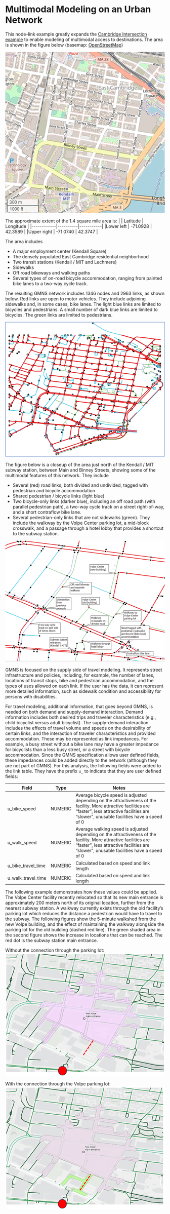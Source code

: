 # Multimodal Modeling on an Urban Network

This node-link example greatly expands the [Cambridge Intersection example](../Cambridge_Intersection/readme.md) to enable modeling of multimodal access to destinations. The area is shown in the figure below (basemap: [OpenStreetMap](https://www.openstreetmap.org/copyright))

![Street map of East Cambridge, MA from OpenStreetMap.](images/AreaMap.png)

The approximate extent of the 1.4 square mile area is:
|            | Latitude | Longitude |
|------------|----------|-----------|
|Lower left  | -71.0928 |  42.3589  |
|Upper right | -71.0740 |  42.3747  |

The area includes
* A major employment center (Kendall Square)
* The densely populated East Cambridge residential neighborhood
* Two transit stations (Kendall / MIT and Lechmere)
* Sidewalks
* Off road bikeways and walking paths
* Several types of on-road bicycle accommodation, ranging from painted bike lanes to a two-way cycle track.  

The resulting GMNS network includes 1346 nodes and 2963 links, as shown below.  Red links are open to motor vehicles.  They include adjoining sidewalks and, in some cases, bike lanes.  The light blue links are limited to bicycles and pedestrians.  A small number of dark blue links are limited to bicycles.  The green links are limited to pedestrians.  

![The GMNS network described above.](images/LinkNode.png)

The figure below is a closeup of the area just north of the Kendall / MIT subway station, between Main and Binney Streets, showing some of the multimodal features of this network.   They include
* Several (red) road links, both divided and undivided, tagged with pedestrian and bicycle accommodation
* Shared pedestrian / bicycle links (light blue)
* Two bicycle-only links (darker blue), including an off road path (with parallel pedestrian path), a two-way cycle track on a street right-of-way, and a short contraflow bike lane.  
* Several pedestrian-only links that are not sidewalks (green).  They include the walkway by the Volpe Center parking lot, a mid-block crosswalk, and a passage through a hotel lobby that provides a shortcut to the subway station.  

![Nodes and links between Main Street and Binney Street, as described above in the main text.](images/LinkNode_Zoomed.png)

GMNS is focused on the supply side of travel modeling.  It represents street infrastructure and policies, including, for example, the number of lanes, locations of transit stops, bike and pedestrian accommodation, and the types of uses allowed on each link.  If the user has the data, it can represent more detailed information, such as sidewalk condition and accessibility for persons with disabilities.  

For travel modeling, additional information, that goes beyond GMNS, is needed on both demand and supply-demand interaction.  Demand information includes both desired trips and traveler characteristics (e.g., child bicyclist versus adult bicyclist).  The supply-demand interaction includes the effects of travel volume and speeds on the desirability of certain links, and the interaction of traveler characteristics and provided accommodation.  These may be represented as link impedances.  For example, a busy street without a bike lane may have a greater impedance for bicyclists than a less busy street, or a street with bicycle accommodation.  Since the GMNS specification allows user defined fields, these impedances could be added directly to the network (although they are not part of GMNS).  For this analysis, the following fields were added to the link table.  They have the prefix `u_` to indicate that they are user defined fields:

| Field              | Type     | Notes     |
|--------------------|----------|-----------|
| u_bike_speed       | NUMERIC  |  Average bicycle speed is adjusted depending on the attractiveness of the facility.  More attractive facilities are “faster”,  less attractive facilities are “slower”, unusable facilities have a speed of 0|
| u_walk_speed       | NUMERIC  |  Average walking speed is adjusted depending on the attractiveness of the facility.  More attractive facilities are “faster”,  less attractive facilities are “slower”, unusable facilities have a speed of 0 |
| u_bike_travel_time | NUMERIC  |  Calculated based on speed and link length |
| u_walk_travel_time | NUMERIC  |  Calculated based on speed and link length |

The following example demonstrates how these values could be applied. The Volpe Center facility recently relocated so that its new main entrance is approximately 200 meters north of its original location, further from the nearest subway station. A walkway currently exists through the old facility’s parking lot which reduces the distance a pedestrian would have to travel to the subway. The following figures show the 5-minute walkshed from the new Volpe building, and the effect of maintaining the walkway alongside the parking lot for the old building (dashed red line).  The green shaded area in the second figure shows the increase in locations that can be reached.   The red dot is the subway station main entrance.  

Without the connection through the parking lot:
![Five minute walkshed from new Volpe entrance, without a walkway through the old Volpe parking lot.](images/AccessWithoutLotPath.png)

With the connection through the Volpe parking lot:
![Five minute walkshed from new Volpe entrance, with a walkway through the old Volpe parking lot.](images/AccessWithLotPath.png)

